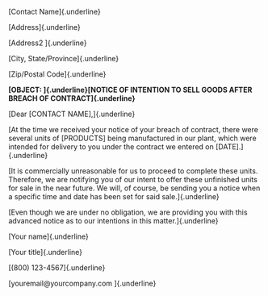 [Contact Name]{.underline}

[Address]{.underline}

[Address2 ]{.underline}

[City, State/Province]{.underline}

[Zip/Postal Code]{.underline}

**[OBJECT: ]{.underline}[NOTICE OF INTENTION TO SELL GOODS AFTER BREACH
OF CONTRACT]{.underline}**

[Dear \[CONTACT NAME\],]{.underline}

[At the time we received your notice of your breach of contract, there
were several units of \[PRODUCTS\] being manufactured in our plant,
which were intended for delivery to you under the contract we entered on
\[DATE\].]{.underline}

[It is commercially unreasonable for us to proceed to complete these
units. Therefore, we are notifying you of our intent to offer these
unfinished units for sale in the near future. We will, of course, be
sending you a notice when a specific time and date has been set for said
sale.]{.underline}

[Even though we are under no obligation, we are providing you with this
advanced notice as to our intentions in this matter.]{.underline}

[Your name]{.underline}

[Your title]{.underline}

[(800) 123-4567]{.underline}

[youremail\@yourcompany.com ]{.underline}
